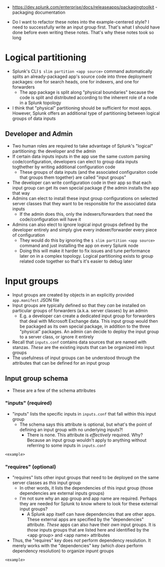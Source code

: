 - https://dev.splunk.com/enterprise/docs/releaseapps/packagingtoolkit - packaging documentation
























- Do I want to refactor these notes into the example-centered style? I need to successfully write an input group first. That's what I should have done
  before even writing these notes. That's why these notes took so long
# Logical partitioning
- Splunk's CLI `$ slim partition <app source>` command automatically splits an already-packaged app's source code into three deployment packages: one
  for search heads, one for indexers, and one for forwarders
  - The app package is split along "physical boundaries" because the code is split and distributed according to the inherent role of a node in a
    Splunk topology
- I think that "physical" partitioning should be sufficient for most apps. However, Splunk offers an additional type of partitioning between logical
  groups of data inputs
## Developer and Admin
- Two human roles are required to take advantage of Splunk's "logical" partitioning: the developer and the admin
- If certain data inputs inputs in the app use the same custom parsing code/configuration, developers can elect to group data inputs togthether by
  writing additional configuration code
  - These groups of data inputs (and the associated configuraiton code that groups them together) are called "input groups"
- The developer can write configuration code in their app so that each input group can get its own special package _if_ the admin installs the app
  that way
- Admins can elect to install these input group configurations on selected server classes that they want to be responsible for the associated data
  inputs
  - If the admin does this, only the indexers/forwarders that need the code/configuration will have it
- Admins can also elect to ignore logical input groups defined by the developer entirely and simply give every indexer/forwarder every piece of
  configuration
  - They would do this by ignoring the `$ slim partition <app source>` command and just installing the app on every Splunk node
  - Doing this will make it harder to fix issues and tune performance later on in a complex topology. Logical partitioning exists to group related
    code together so that's it's easier to debug later
# Input groups
- Input groups are created by objects in an explicitly provided `app.manifest` JSON file
- Input groups are typically defined so that they *can* be installed on particular groups of forwarders (a.k.a. server classes) by an admin
  - E.g. a developer can create a dedicated input group for forwarders that deal with Microsoft Exchange data. This input group would then be packaged
    as its own special package, in addition to the three "physical" packages. An admin can decide to deploy the input group to a server class, or
    ignore it entirely
- Recall that `inputs.conf` contains data sources that are named with stanzas. *These* are the existing inputs that can be organized into input groups
- The usefulness of input groups can be understood through the attributes that can be defined for an input group
## Input group schema
- These are a few of the schema attributes
### "inputs" (required)
- "inputs" lists the specific inputs in `inputs.conf` that fall within this input group
  - The schema says this attribute is optional, but what's the point of defining an input group with no underlying inputs?! 
    - There is none. This attribute is _effectively_ required. Why? Because an input group wouldn't apply to anything without referring to some inputs
      in `inputs.conf`
```
<example>
```
### "requires" (optional)
- "requires" lists other input groups that need to be deployed on the same server classes as _this_ input group
  - In other words, it lists the dependencies of this input group (those dependencies are external inputs groups)
  - I'm not sure why an app group and app name are required. Perhaps they are needed for Splunk to know where to look for these external input groups?
    - A Splunk app itself can have dependencies that are other apps. These external apps are specified by the "dependencies" attribute. _These_ apps
      can also have their _own_ input groups. It is _those_ inputs groups that are listed here and identified by the \<app group> and \<app name>
      attributes
- Thus, the "requires" key does _not_ perform dependency resolution. It merely works with the "dependencies" key (which _does_ perform dependency
  resolution) to organize inpunt groups
```
<example>
```